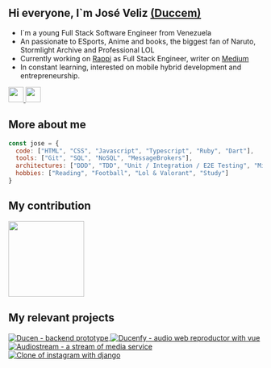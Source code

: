 ## Hi everyone, I`m José Veliz <a target="_blank" href="https://twitter.com/Ducen29">(Duccem)</a>
- I`m a young Full Stack Software Engineer from Venezuela
- An passionate to ESports, Anime and books, the biggest fan of Naruto, Stormlight Archive and Professional LOL
- Currently working on <a target="_blank" href="https://www.rappi.com">Rappi</a> as Full Stack Engineer, writer on <a target="_blank" href="#">Medium</a>
- In constant learning, interested on mobile hybrid development and entrepreneurship.

<a href="https://www.linkedin.com/in/jose-manuel-veliz/" target="_blank">
    <img src="https://www.vectorlogo.zone/logos/linkedin/linkedin-icon.svg" height="30" width="30">
</a>
<a href="https://twitter.com/Ducen29" target="_blank">
    <img src="https://www.vectorlogo.zone/logos/twitter/twitter-tile.svg" height="30" width="30">
</a>

## More about me

```javascript
const jose = {
  code: ["HTML", "CSS", "Javascript", "Typescript", "Ruby", "Dart"],
  tools: ["Git", "SQL", "NoSQL", "MessageBrokers"],
  architectures: ["DDD", "TDD", "Unit / Integration / E2E Testing", "Microservice & microfrontends", "CQRS" ],
  hobbies: ["Reading", "Football", "Lol & Valorant", "Study"]
}
```

## My contribution

<img src="https://github-readme-stats.vercel.app/api?username=Duccem&show_icons=true&title_color=fff&bg_color=15E9DC&border_color=fff&text_color=fff&border_radius=10" height=150 ></img>

## My relevant projects

<div class="tarjetas">
  <a href="https://github.com/Duccem/ducen">
    <img align="center" src="https://github-readme-stats.vercel.app/api/pin/?username=Duccem&repo=ducen&show_icons=true&title_color=fff&bg_color=15E9DC&border_color=fff&text_color=fff&border_radius=10" alt="Ducen - backend prototype" />
  </a>
  <a href="https://github.com/Duccem/ducenfy">
    <img align="center" src="https://github-readme-stats.vercel.app/api/pin/?username=Duccem&repo=ducenfy&show_icons=true&title_color=fff&bg_color=15E9DC&border_color=fff&text_color=fff&border_radius=10" alt="Ducenfy - audio web reproductor with vue" />
  </a>
  <a href="https://github.com/Duccem/audiostream">
    <img align="center" src="https://github-readme-stats.vercel.app/api/pin/?username=Duccem&repo=audiostream&show_icons=true&title_color=fff&bg_color=15E9DC&border_color=fff&text_color=fff&border_radius=10" alt="Audiostream - a stream of media service" />
  </a>
  <a href="https://github.com/Duccem/ducengram">
    <img align="center" src="https://github-readme-stats.vercel.app/api/pin/?username=Duccem&repo=ducengram&show_icons=true&title_color=fff&bg_color=15E9DC&border_color=fff&text_color=fff&border_radius=10" alt="Clone of instagram with django" />
  </a>
</div>

